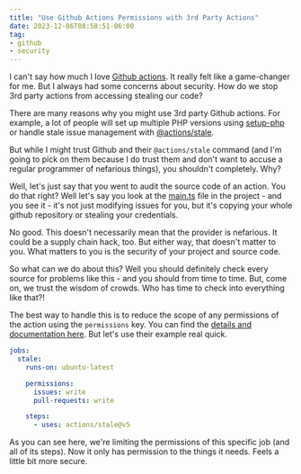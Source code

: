 ```yaml
---
title: "Use Github Actions Permissions with 3rd Party Actions"
date: 2023-12-06T08:58:51-06:00
tag:
- github
- security
---
```

I can't say how much I love [Github actions](https://github.com/features/actions). It really felt like a game-changer for me. But I always had some concerns about security. How do we stop 3rd party actions from accessing stealing our code?

<!--more-->

There are many reasons why you might use 3rd party Github actions.  For example, a lot of people will set up multiple PHP versions using [setup-php](https://github.com/shivammathur/setup-php) or handle stale issue management with [@actions/stale](https://github.com/actions/stale).

But while I might trust Github and their `@actions/stale` command (and I'm going to pick on them because I do trust them and don't want to accuse a regular programmer of nefarious things), you shouldn't completely. Why?

Well, let's just say that you went to audit the source code of an action. You do that right?  Well let's say you look at the [main.ts](https://github.com/actions/stale/blob/main/src/main.ts) file in the project - and you see it - it's not just modifying issues for you, but it's copying your whole github repository or stealing your credentials.

No good.  This doesn't necessarily mean that the provider is nefarious. It could be a supply chain hack, too. But either way, that doesn't matter to you. What matters to you is the security of your project and source code.

So what can we do about this?  Well you should definitely check every source for problems like this - and you should from time to time. But, come on, we trust the wisdom of crowds. Who has time to check into everything like that?!

The best way to handle this is to reduce the scope of any permissions of the action using the `permissions` key. You can find the [details and documentation here](https://docs.github.com/en/actions/using-jobs/assigning-permissions-to-jobs).  But let's use their example real quick.

```yaml
jobs:
  stale:
    runs-on: ubuntu-latest

    permissions:
      issues: write
      pull-requests: write

    steps:
      - uses: actions/stale@v5
```

As you can see here, we're limiting the permissions of this specific job (and all of its steps).  Now it only has permission to the things it needs.  Feels a little bit more secure.